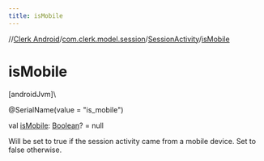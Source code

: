 ```yaml
---
title: isMobile
---
```

//[Clerk Android](../../../index.html)/[com.clerk.model.session](../index.html)/[SessionActivity](index.html)/[isMobile](is-mobile.html)



# isMobile



[androidJvm]\




@SerialName(value = &quot;is_mobile&quot;)



val [isMobile](is-mobile.html): [Boolean](https://kotlinlang.org/api/latest/jvm/stdlib/kotlin-stdlib/kotlin/-boolean/index.html)? = null



Will be set to true if the session activity came from a mobile device. Set to false otherwise.




